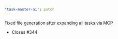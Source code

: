 ```yaml
---
'task-master-ai': patch
---
```


Fixed file generation after expanding all tasks via MCP
- Closes #344
